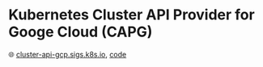 # Kubernetes Cluster API Provider for Googe Cloud (CAPG)

🌐 [cluster-api-gcp.sigs.k8s.io](https://cluster-api-gcp.sigs.k8s.io), [code](https://github.com/kubernetes-sigs/cluster-api-provider-gcp)
